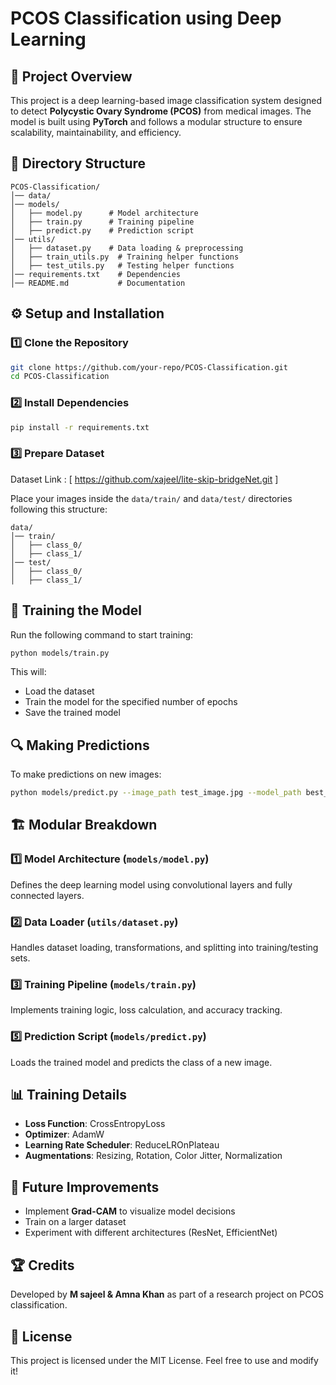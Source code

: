 # PCOS Classification using Deep Learning

## 📌 Project Overview
This project is a deep learning-based image classification system designed to detect **Polycystic Ovary Syndrome (PCOS)** from medical images. The model is built using **PyTorch** and follows a modular structure to ensure scalability, maintainability, and efficiency.

## 📁 Directory Structure
```
PCOS-Classification/
│── data/
│── models/
│   ├── model.py      # Model architecture
│   ├── train.py      # Training pipeline
│   ├── predict.py    # Prediction script
│── utils/
│   ├── dataset.py    # Data loading & preprocessing
│   ├── train_utils.py  # Training helper functions
│   ├── test_utils.py   # Testing helper functions
│── requirements.txt    # Dependencies
│── README.md           # Documentation
```

## ⚙️ Setup and Installation

### 1️⃣ Clone the Repository
```sh
git clone https://github.com/your-repo/PCOS-Classification.git
cd PCOS-Classification
```

### 2️⃣ Install Dependencies
```sh
pip install -r requirements.txt
```

### 3️⃣ Prepare Dataset
Dataset Link : [ https://github.com/xajeel/lite-skip-bridgeNet.git ]

Place your images inside the `data/train/` and `data/test/` directories following this structure:
```
data/
│── train/
│   ├── class_0/
│   ├── class_1/
│── test/
│   ├── class_0/
│   ├── class_1/
```

## 🚀 Training the Model
Run the following command to start training:
```sh
python models/train.py
```
This will:
- Load the dataset
- Train the model for the specified number of epochs
- Save the trained model

## 🔍 Making Predictions
To make predictions on new images:
```sh
python models/predict.py --image_path test_image.jpg --model_path best_model.pth
```

## 🏗️ Modular Breakdown
### **1️⃣ Model Architecture (`models/model.py`)**
Defines the deep learning model using convolutional layers and fully connected layers.

### **2️⃣ Data Loader (`utils/dataset.py`)**
Handles dataset loading, transformations, and splitting into training/testing sets.

### **3️⃣ Training Pipeline (`models/train.py`)**
Implements training logic, loss calculation, and accuracy tracking.

### **5️⃣ Prediction Script (`models/predict.py`)**
Loads the trained model and predicts the class of a new image.

## 📊 Training Details
- **Loss Function**: CrossEntropyLoss
- **Optimizer**: AdamW
- **Learning Rate Scheduler**: ReduceLROnPlateau
- **Augmentations**: Resizing, Rotation, Color Jitter, Normalization

## 🤖 Future Improvements
- Implement **Grad-CAM** to visualize model decisions
- Train on a larger dataset
- Experiment with different architectures (ResNet, EfficientNet)

## 🏆 Credits
Developed by **M sajeel & Amna Khan** as part of a research project on PCOS classification.

## 📜 License
This project is licensed under the MIT License. Feel free to use and modify it!

